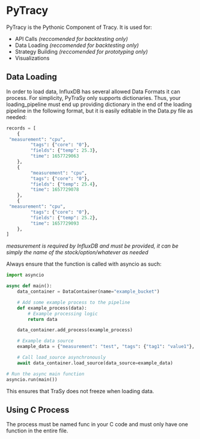 # PyTracy
PyTracy is the Pythonic Component of Tracy. It is used for:
- API Calls *(reccomended for backtesting only)*
- Data Loading *(reccomended for backtesting only)*
- Strategy Building *(reccomended for prototyping only)*
- Visualizations 

## Data Loading
In order to load data, InfluxDB has several allowed Data Formats it can process. For simplicity, PyTraSy only supports dictionaries. Thus, your loading_pipeline must end up providing dictionary in the end of the loading pipeline in the following format, but it is easily editable in the Data.py file as needed:


```py
records = [
    {
 "measurement": "cpu",
    	 "tags": {"core": "0"},
    	 "fields": {"temp": 25.3},
    	 "time": 1657729063
    },
    {
    	 "measurement": "cpu",
    	 "tags": {"core": "0"},
    	 "fields": {"temp": 25.4},
    	 "time": 1657729078
    },
    {
 "measurement": "cpu",
    	 "tags": {"core": "0"},
    	 "fields": {"temp": 25.2},
    	 "time": 1657729093
    },
]
```

*measurement is required by InfluxDB and must be provided, it can be simply the name of the stock/option/whatever as needed*

Always ensure that the function is called with asyncio as such:
```py
import asyncio

async def main():
    data_container = DataContainer(name="example_bucket")

    # Add some example process to the pipeline
    def example_process(data):
        # Example processing logic
        return data

    data_container.add_process(example_process)

    # Example data source
    example_data = {"measurement": "test", "tags": {"tag1": "value1"}, "fields": {"field1": 1.0}}

    # Call load_source asynchronously
    await data_container.load_source(data_source=example_data)

# Run the async main function
asyncio.run(main())

```

This ensures that TraSy does not freeze when loading data.

## Using C Process
The process must be named func in your C code and must only have one function in the entire file.
